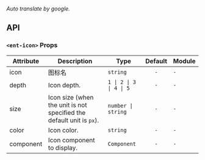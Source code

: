 ```yaml

```

*Auto translate by google.*


## API


### `<ent-icon>` Props

|Attribute|Description|Type|Default|Module|
|---|---|---|:---:|---|
|icon|图标名|`string`|`-`|`-`|
|depth|Icon depth.|`1 \| 2 \| 3 \| 4 \| 5`|`-`|`-`|
|size|Icon size (when the unit is not specified the default unit is `px`).|`number \| string`|`-`|`-`|
|color|Icon color.|`string`|`-`|`-`|
|component|Icon component to display.|`Component`|`-`|`-`|



